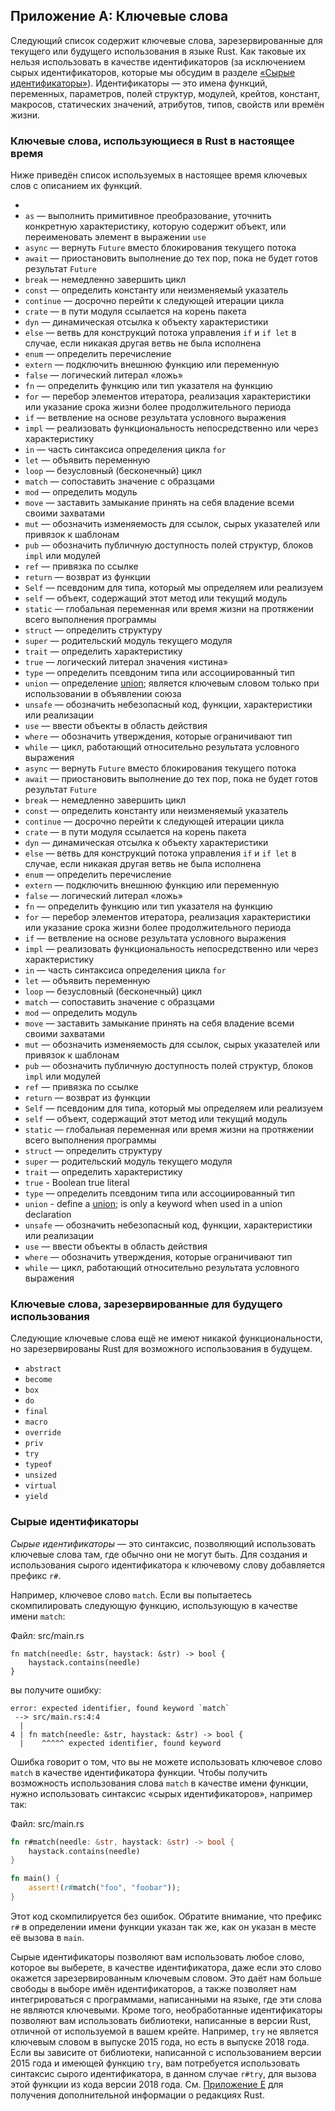 ## Приложение A: Ключевые слова

Следующий список содержит ключевые слова, зарезервированные для текущего или будущего использования в языке Rust. Как таковые их нельзя использовать в качестве идентификаторов (за исключением сырых идентификаторов, которые мы обсудим в разделе [«Сырые идентификаторы»](#raw-identifiers)<!-- ignore -->). Идентификаторы — это имена функций, переменных, параметров, полей структур, модулей, крейтов, констант, макросов, статических значений, атрибутов, типов, свойств или времён жизни.

### Ключевые слова, использующиеся в Rust в настоящее время

Ниже приведён список используемых в настоящее время ключевых слов с описанием их функций.

-
- `as` — выполнить примитивное преобразование, уточнить конкретную характеристику, которую содержит объект, или переименовать элемент в выражении `use`
- `async` — вернуть `Future` вместо блокирования текущего потока
- `await` — приостановить выполнение до тех пор, пока не будет готов результат `Future`
- `break` — немедленно завершить цикл
- `const` — определить константу или неизменяемый указатель
- `continue` — досрочно перейти к следующей итерации цикла
- `crate` — в пути модуля ссылается на корень пакета
- `dyn` — динамическая отсылка к объекту характеристики
- `else` — ветвь для конструкций потока управления `if` и `if let` в случае, если никакая другая ветвь не была исполнена
- `enum` — определить перечисление
- `extern` — подключить внешнюю функцию или переменную
- `false` — логический литерал «ложь»
- `fn` — определить функцию или тип указателя на функцию
- `for` — перебор элементов итератора, реализация характеристики или указание срока жизни более продолжительного периода
- `if` — ветвление на основе результата условного выражения
- `impl` — реализовать функциональность непосредственно или через характеристику
- `in` — часть синтаксиса определения цикла `for`
- `let` — объявить переменную
- `loop` — безусловный (бесконечный) цикл
- `match` — сопоставить значение с образцами
- `mod` — определить модуль
- `move` — заставить замыкание принять на себя владение всеми своими захватами
- `mut` — обозначить изменяемость для ссылок, сырых указателей или привязок к шаблонам
- `pub` — обозначить публичную доступность полей структур, блоков `impl` или модулей
- `ref` — привязка по ссылке
- `return` — возврат из функции
- `Self` — псевдоним для типа, который мы определяем или реализуем
- `self` — объект, содержащий этот метод или текущий модуль
- `static` — глобальная переменная или время жизни на протяжении всего выполнения программы
- `struct` — определить структуру
- `super` — родительский модуль текущего модуля
- `trait` — определить характеристику
- `true` — логический литерал значения «истина»
- `type` — определить псевдоним типа или ассоциированный тип
- `union` — определение <!-- ignore --> [union](../reference/items/unions.html); является ключевым словом только при использовании в объявлении союза
- `unsafe` — обозначить небезопасный код, функции, характеристики или реализации
- `use` — ввести объекты в область действия
- `where` — обозначить утверждения, которые ограничивают тип
- `while` — цикл, работающий относительно результата условного выражения
- `async` — вернуть `Future` вместо блокирования текущего потока
- `await` — приостановить выполнение до тех пор, пока не будет готов результат `Future`
- `break` — немедленно завершить цикл
- `const` — определить константу или неизменяемый указатель
- `continue` — досрочно перейти к следующей итерации цикла
- `crate` — в пути модуля ссылается на корень пакета
- `dyn` — динамическая отсылка к объекту характеристики
- `else` — ветвь для конструкций потока управления <code>if</code> и `if let` в случае, если никакая другая ветвь не была исполнена
- `enum` — определить перечисление
- `extern` — подключить внешнюю функцию или переменную
- `false` — логический литерал «ложь»
- `fn` — определить функцию или тип указателя на функцию
- `for` — перебор элементов итератора, реализация характеристики или указание срока жизни более продолжительного периода
- `if` — ветвление на основе результата условного выражения
- `impl` — реализовать функциональность непосредственно или через характеристику
- `in` — часть синтаксиса определения цикла `for`
- `let` — объявить переменную
- `loop` — безусловный (бесконечный) цикл
- `match` — сопоставить значение с образцами
- `mod` — определить модуль
- `move` — заставить замыкание принять на себя владение всеми своими захватами
- `mut` — обозначить изменяемость для ссылок, сырых указателей или привязок к шаблонам
- `pub` — обозначить публичную доступность полей структур, блоков `impl` или модулей
- `ref` — привязка по ссылке
- `return` — возврат из функции
- `Self` — псевдоним для типа, который мы определяем или реализуем
- `self` — объект, содержащий этот метод или текущий модуль
- `static` — глобальная переменная или время жизни на протяжении всего выполнения программы
- `struct` — определить структуру
- `super` — родительский модуль текущего модуля
- `trait` — определить характеристику
- `true` - Boolean true literal
- `type` — определить псевдоним типа или ассоциированный тип
- `union` - define a [union](../reference/items/unions.html)<!-- ignore -->; is only a keyword when used in a union declaration
- `unsafe` — обозначить небезопасный код, функции, характеристики или реализации
- `use` — ввести объекты в область действия
- `where` — обозначить утверждения, которые ограничивают тип
- `while` — цикл, работающий относительно результата условного выражения

### Ключевые слова, зарезервированные для будущего использования

Следующие ключевые слова ещё не имеют никакой функциональности, но зарезервированы Rust для возможного использования в будущем.

- `abstract`
- `become`
- `box`
- `do`
- `final`
- `macro`
- `override`
- `priv`
- `try`
- `typeof`
- `unsized`
- `virtual`
- `yield`

### Сырые идентификаторы<a id="raw-identifiers"></a>

*Сырые идентификаторы* — это синтаксис, позволяющий использовать ключевые слова там, где обычно они не могут быть. Для создания и использования сырого идентификатора к ключевому слову добавляется префикс `r#`.

Например, ключевое слово `match`. Если вы попытаетесь скомпилировать следующую функцию, использующую в качестве имени `match`:

<span class="filename">Файл: src/main.rs</span>

```rust,ignore,does_not_compile
fn match(needle: &str, haystack: &str) -> bool {
    haystack.contains(needle)
}
```

вы получите ошибку:

```text
error: expected identifier, found keyword `match`
 --> src/main.rs:4:4
  |
4 | fn match(needle: &str, haystack: &str) -> bool {
  |    ^^^^^ expected identifier, found keyword
```

Ошибка говорит о том, что вы не можете использовать ключевое слово `match` в качестве идентификатора функции. Чтобы получить возможность использования слова `match` в качестве имени функции, нужно использовать синтаксис «сырых идентификаторов», например так:

<span class="filename">Файл: src/main.rs</span>

```rust
fn r#match(needle: &str, haystack: &str) -> bool {
    haystack.contains(needle)
}

fn main() {
    assert!(r#match("foo", "foobar"));
}
```

Этот код скомпилируется без ошибок. Обратите внимание, что префикс `r#` в определении имени функции указан так же, как он указан в месте её вызова в `main`.

Сырые идентификаторы позволяют вам использовать любое слово, которое вы выберете, в качестве идентификатора, даже если это слово окажется зарезервированным ключевым словом. Это даёт нам больше свободы в выборе имён идентификаторов, а также позволяет нам интегрироваться с программами, написанными на языке, где эти слова не являются ключевыми. Кроме того, необработанные идентификаторы позволяют вам использовать библиотеки, написанные в версии Rust, отличной от используемой в вашем крейте. Например, `try` не является ключевым словом в выпуске 2015 года, но есть в выпуске 2018 года. Если вы зависите от библиотеки, написанной с использованием версии 2015 года и имеющей функцию `try`, вам потребуется использовать синтаксис сырого идентификатора, в данном случае `r#try`, для вызова этой функции из кода версии 2018 года. См. [Приложение E](appendix-05-editions.html)<!-- ignore --> для получения дополнительной информации о редакциях Rust.
